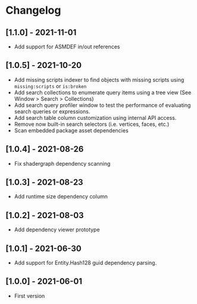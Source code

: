 # Changelog

## [1.1.0] - 2021-11-01
- Add support for ASMDEF in/out references

## [1.0.5] - 2021-10-20
- Add missing scripts indexer to find objects with missing scripts using `missing:scripts` or `is:broken`
- Add search collections to enumerate query items using a tree view (See Window > Search > Collections)
- Add search query profiler window to test the performance of evaluating search queries or expressions.
- Add search table column customization using internal API access.
- Remove now built-in search selectors (i.e. vertices, faces, etc.)
- Scan embedded package asset dependencies

## [1.0.4] - 2021-08-26
- Fix shadergraph dependency scanning

## [1.0.3] - 2021-08-23
- Add runtime size dependency column

## [1.0.2] - 2021-08-03
- Add dependency viewer prototype

## [1.0.1] - 2021-06-30
- Add support for Entity.Hash128 guid dependency parsing.

## [1.0.0] - 2021-06-01
- First version